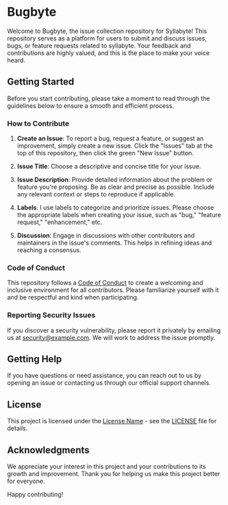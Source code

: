 # Bugbyte
Welcome to Bugbyte, the issue collection repository for Syllabyte! This repository serves as a platform for users to submit and discuss issues, bugs, or feature requests related to syllabyte. Your feedback and contributions are highly valued, and this is the place to make your voice heard.

## Getting Started

Before you start contributing, please take a moment to read through the guidelines below to ensure a smooth and efficient process.

### How to Contribute

1. **Create an Issue**: To report a bug, request a feature, or suggest an improvement, simply create a new issue. Click the "Issues" tab at the top of this repository, then click the green "New Issue" button.

2. **Issue Title**: Choose a descriptive and concise title for your issue.

3. **Issue Description**: Provide detailed information about the problem or feature you're proposing. Be as clear and precise as possible. Include any relevant context or steps to reproduce if applicable.

4. **Labels**: I use labels to categorize and prioritize issues. Please choose the appropriate labels when creating your issue, such as "bug," "feature request," "enhancement," etc.

5. **Discussion**: Engage in discussions with other contributors and maintainers in the issue's comments. This helps in refining ideas and reaching a consensus.

### Code of Conduct

This repository follows a [Code of Conduct](CODE_OF_CONDUCT.md) to create a welcoming and inclusive environment for all contributors. Please familiarize yourself with it and be respectful and kind when participating.

### Reporting Security Issues

If you discover a security vulnerability, please report it privately by emailing us at [security@example.com](mailto:security@example.com). We will work to address the issue promptly.

## Getting Help

If you have questions or need assistance, you can reach out to us by opening an issue or contacting us through our official support channels.

## License

This project is licensed under the [License Name](LICENSE) - see the [LICENSE](LICENSE) file for details.

## Acknowledgments

We appreciate your interest in this project and your contributions to its growth and improvement. Thank you for helping us make this project better for everyone.

Happy contributing!
